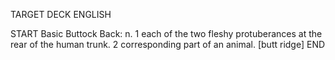TARGET DECK
ENGLISH

START
Basic
Buttock
Back: n. 1 each of the two fleshy protuberances at the rear of the human trunk. 2 corresponding part of an animal. [butt ridge]
END

